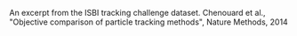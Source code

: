 An excerpt from the ISBI tracking challenge dataset. 
Chenouard et al., "Objective comparison of particle tracking methods", Nature Methods, 2014

